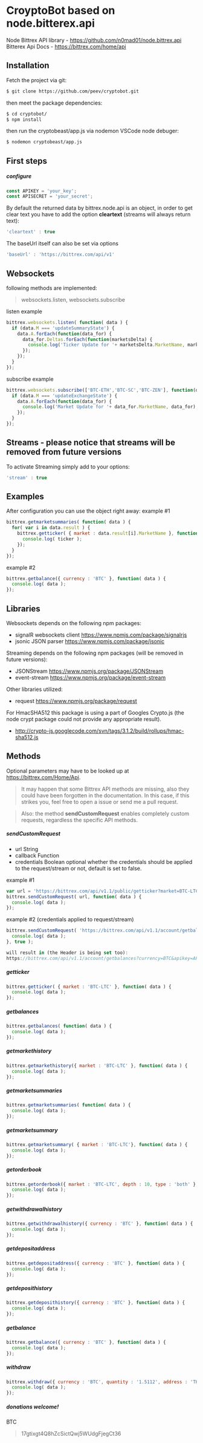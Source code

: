 CroyptoBot based on node.bitterex.api
=========


Node Bittrex API library - https://github.com/n0mad01/node.bittrex.api
Bitterex Api Docs - https://bittrex.com/home/api

Installation
----


Fetch the project via git:
```sh
$ git clone https://github.com/peev/cryptobot.git
```
then meet the package dependencies:
```sh
$ cd cryptobot/
$ npm install
```
then run the cryptobeast/app.js via nodemon VSCode node debuger:
```sh
$ nodemon cryptobeast/app.js
```


First steps
----

##### configure
```javascript
const APIKEY = 'your_key';
const APISECRET = 'your_secret';
```

By default the returned data by bittrex.node.api is an object, in order to get clear text you have to add the option **cleartext** (streams will always return text):
```javascript
'cleartext' : true
```

The baseUrl itself can also be set via options
```javascript
'baseUrl' : 'https://bittrex.com/api/v1'
```

Websockets
--
following methods are implemented:
> websockets.listen, websockets.subscribe

listen example
```javascript
bittrex.websockets.listen( function( data ) {
  if (data.M === 'updateSummaryState') {
    data.A.forEach(function(data_for) {
      data_for.Deltas.forEach(function(marketsDelta) {
        console.log('Ticker Update for '+ marketsDelta.MarketName, marketsDelta);
      });
    });
  }
});
```

subscribe example
```javascript
bittrex.websockets.subscribe(['BTC-ETH','BTC-SC','BTC-ZEN'], function(data) {
  if (data.M === 'updateExchangeState') {
    data.A.forEach(function(data_for) {
      console.log('Market Update for '+ data_for.MarketName, data_for);
    });
  }
});
```

Streams - please notice that streams will be removed from future versions
--
To activate Streaming simply add to your options:
```javascript
'stream' : true
```

Examples
--
After configuration you can use the object right away:
example #1
```javascript
bittrex.getmarketsummaries( function( data ) {
  for( var i in data.result ) {
    bittrex.getticker( { market : data.result[i].MarketName }, function( ticker ) {
      console.log( ticker );
    });
  }
});
```

example #2
```javascript
bittrex.getbalance({ currency : 'BTC' }, function( data ) {
  console.log( data );
});
```


Libraries
--

Websockets depends on the following npm packages:
- signalR websockets client https://www.npmjs.com/package/signalrjs
- jsonic JSON parser https://www.npmjs.com/package/jsonic

Streaming depends on the following npm packages (will be removed in future versions):
- JSONStream https://www.npmjs.org/package/JSONStream
- event-stream https://www.npmjs.org/package/event-stream

Other libraries utilized:
- request https://www.npmjs.org/package/request

For HmacSHA512 this package is using a part of Googles Crypto.js (the node crypt package could not provide any appropriate result).
- http://crypto-js.googlecode.com/svn/tags/3.1.2/build/rollups/hmac-sha512.js

Methods
----

Optional parameters may have to be looked up at https://bittrex.com/Home/Api.

> It may happen that some Bittrex API methods are missing, also they could have been forgotten in the documentation. In this case, if this strikes you, feel free to open a issue or send me a pull request.

> Also: the method **sendCustomRequest** enables completely custom requests, regardless the specific API methods.

##### sendCustomRequest 
- url           String
- callback      Function
- credentials   Boolean     optional    whether the credentials should be applied to the request/stream or not, default is set to false.

example #1
```javascript
var url = 'https://bittrex.com/api/v1.1/public/getticker?market=BTC-LTC';
bittrex.sendCustomRequest( url, function( data ) {
  console.log( data );
});
```

example #2 (credentials applied to request/stream)
```javascript
bittrex.sendCustomRequest( 'https://bittrex.com/api/v1.1/account/getbalances?currency=BTC', function( data ) {
  console.log( data );
}, true );

will result in (the Header is being set too):
https://bittrex.com/api/v1.1/account/getbalances?currency=BTC&apikey=API_KEY&nonce=4456490600
```

##### getticker
```javascript
bittrex.getticker( { market : 'BTC-LTC' }, function( data ) {
  console.log( data );
});
```

##### getbalances
```javascript
bittrex.getbalances( function( data ) {
  console.log( data );
});
```

##### getmarkethistory
```javascript
bittrex.getmarkethistory({ market : 'BTC-LTC' }, function( data ) {
  console.log( data );
});
```

##### getmarketsummaries
```javascript
bittrex.getmarketsummaries( function( data ) {
  console.log( data );
});
```

##### getmarketsummary
```javascript
bittrex.getmarketsummary( { market : 'BTC-LTC'}, function( data ) {
  console.log( data );
});
```

##### getorderbook
```javascript
bittrex.getorderbook({ market : 'BTC-LTC', depth : 10, type : 'both' }, function( data ) {
  console.log( data );
});
```

##### getwithdrawalhistory
```javascript
bittrex.getwithdrawalhistory({ currency : 'BTC' }, function( data ) {
  console.log( data );
});
```

##### getdepositaddress
```javascript
bittrex.getdepositaddress({ currency : 'BTC' }, function( data ) {
  console.log( data );
});
```

##### getdeposithistory
```javascript
bittrex.getdeposithistory({ currency : 'BTC' }, function( data ) {
  console.log( data );
});
```

##### getbalance
```javascript
bittrex.getbalance({ currency : 'BTC' }, function( data ) {
  console.log( data );
});
```

##### withdraw
```javascript
bittrex.withdraw({ currency : 'BTC', quantity : '1.5112', address : 'THE_ADDRESS' }, function( data ) {
  console.log( data );
});
```

##### donations welcome! 
BTC
> 17gtixgt4Q8hZcSictQwj5WUdgFjegCt36

